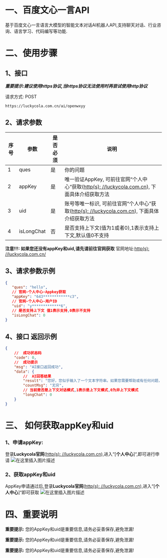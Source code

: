 # 一、百度文心一言API
基于百度文心一言语言大模型的智能文本对话AI机器人API,支持聊天对话、行业咨询、语言学习、代码编写等功能.

# 二、使用步骤
## 1、接口

***重要提示:建议使用https协议,当https协议无法使用时再尝试使用http协议***

请求方式: POST

```
https://luckycola.com.cn/ai/openwxyy
```
## 2、请求参数
| 序号 | 参数 | 是否必须|说明 |
|--|--|--|--|
| 1 |ques  |是 | 你的问题 |
| 2 |appKey  |是 | 唯一验证AppKey, 可前往官网“个人中心“获取([http(s): //luckycola.com.cn](http://luckycola.com.cn)), 下面具体介绍获取方法|
| 3 |uid  |是 | 账号等唯一标识, 可前往官网“个人中心“获取([http(s): //luckycola.com.cn](http://luckycola.com.cn)), 下面具体介绍获取方法|
| 4 |isLongChat  |否 | 是否支持上下文(值为1或者0),1表示支持上下文,默认值0不支持|


**注意!!!: 如果您还没有appKey和uid,请先请前往官网获取**
官网地址:[http(s): //luckycola.com.cn/](http://luckycola.com.cn/)


## 3、请求参数示例

```json
{
   "ques": "hello",
   // 官网-个人中心-Appkey获取
   "appKey": "643************c3",
   // 官网-个人中心-用户ID
   "uid": "y*************6",
   // 是否支持上下文 值1表示支持,0表示不支持
   "isLongChat": 0
}
```

## 4、接口 返回示例
```json
{
	// 	成功状态码
	"code": 0,
	// 	成功提示
	"msg": "AI接口返回成功",
	"data": {
		// 	AI回答结果
		"result": "您好，您似乎输入了一个文本字符串。如果您需要帮助或有任何问题，请随时告诉我，我将竭诚为您服务。",
		"countMsg": "无穷",
		// 当前是否是上下文对话模式,1表示是上下文模式,0为非上下文模式
		"longChat": 0
	}
}
```

# 三、 如何获取appKey和uid

### 1、申请appKey:
登录**Luckycola官网**([http(s): //luckycola.com.cn](http://luckycola.com.cn)),进入“[**个人中心**]“,即可进行申请
![在这里插入图片描述](https://img-blog.csdnimg.cn/684861db7426459c8790f65d3e0b0c84.png#pic_center)

### 2、获取appKey和uid
AppKey申请通过后,登录**Luckycola官网**([http(s): //luckycola.com.cn](http://luckycola.com.cn)),进入“[**个人中心**]“即可获取
![在这里插入图片描述](https://img-blog.csdnimg.cn/3112de0520cf4ecfa2edddefc7a15fd2.png#pic_center)


# 四、重要说明
**重要提示:** 您的AppKey和uid是重要信息,请务必妥善保存,避免泄漏!

**重要提示:** 您的AppKey和uid是重要信息,请务必妥善保存,避免泄漏!

**重要提示:** 您的AppKey和uid是重要信息,请务必妥善保存,避免泄漏!
